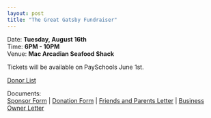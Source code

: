 ```yaml
---
layout: post  
title: "The Great Gatsby Fundraiser"
---
```


Date: **Tuesday, August 16th**  
Time: **6PM - 10PM**  
Venue: **Mac Arcadian Seafood Shack**

Tickets will be available on PaySchools June 1st.

[Donor List](http://www.signupgenius.com/go/20f0a4dafab2ba2f49-donor2)

Documents:  
[Sponsor Form](assets/forms/Great-Gatsby-2016-Sponsor-Form.pdf) |
[Donation Form](assets/forms/Great-Gatsby-2016-Donation-Form.pdf) |
[Friends and Parents Letter](assets/forms/gatsby-friends-and-parent-letter-2016.pdf) |
[Business Owner Letter](assets/forms/GG_Business_owner_letter-2016.pdf)
